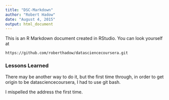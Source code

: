 ```yaml
---
title: "DSC-Markdown"
author: "Robert Hadow"
date: "August 4, 2015"
output: html_document
---
```


This is an R Markdown document created in RStudio. You can look yourself at
```
https://github.com/roberthadow/datasciencecoursera.git
```

### Lessons Learned

There may be another way to do it, but the first time through, in order to
get origin to be datasciencecoursera, I had to use git bash.

I mispelled the address the first time.

